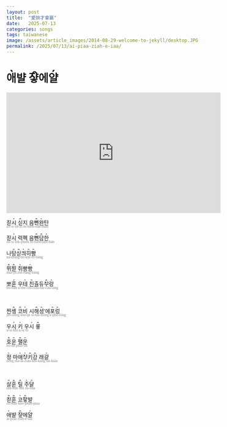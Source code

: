 ```yaml
---
layout: post
title:  "愛拚才會贏"
date:   2025-07-13
categories: songs
tags: taiwanese
image: /assets/article_images/2014-08-29-welcome-to-jekyll/desktop.JPG
permalink: /2025/07/13/ai-piaa-ziah-e-iaa/
---
```


# <ruby style='position: relative'>애<rt style='font-size: 120%; position: absolute; top: -1.15em; left: 0.2em; z-index: -1;'>ˎ</rt></ruby>뱔 <ruby style='position: relative'>쟣<rt style='font-size: 120%; position: absolute; top: -1.15em; left: 0.2em; z-index: -1;'>ꞈ</rt></ruby>에<ruby style='position: relative'>얄<rt style='font-size: 120%; position: absolute; top: -1.15em; left: 0.2em; z-index: -1;'>ˏ</rt></ruby>

<iframe width="560" height="315"
  src="https://www.youtube.com/watch?v=Pf3Ecmnonik"
  title="YouTube video player"
  frameborder="0"
  allow="accelerometer; autoplay; clipboard-write; encrypted-media; gyroscope; picture-in-picture"
  allowfullscreen>
</iframe>

<!-- #1 -->

<p style='font-family:Sans-serif, Noto Sans'>
    <span style="display: block;font-size: 1em">
        짇<ruby style='position: relative'>시<rt style='font-size:120%;position:absolute;top:-1.15em;left:0.2em'>ˏ</rt></ruby> <ruby style='position: relative'>싣<rt style='font-size:120%;position:absolute;top:-1.15em;left:0.2em'>ꞈ</rt></ruby>지 음<ruby style='position: relative'>뼨<rt style='font-size:120%;position:absolute;top:-1.15em;left:0.2em'>ꞈ</rt></ruby><ruby style='position: relative'>완<rt style='font-size:120%;position:absolute;top:-1.15em;left:0.2em'>ˎ</rt></ruby>탄
    </span>
    <span style="display: block;font-size: 0.7em;color: gray;margin-top: -5px;font-family: Calibri">
        zit-sí sît-zi m-biên-oàn-than
    </span>
</p>

<p style='font-family:Sans-serif, Noto Sans'>
    <span style="display: block;font-size: 1em">
        짇<ruby style='position: relative'>시<rt style='font-size:120%;position:absolute;top:-1.15em;left:0.2em'>ˏ</rt></ruby> 럭폑 음<ruby style='position: relative'>뼨<rt style='font-size:120%;position:absolute;top:-1.15em;left:0.2em'>ꞈ</rt></ruby><ruby style='position: relative'>담<rt style='font-size:120%;position:absolute;top:-1.15em;left:0.2em'>ꞈ</rt></ruby><ruby style='position: relative'>한<rt style='font-size:120%;position:absolute;top:-1.15em;left:0.2em'>ˏ</rt></ruby>
    </span>
    <span style="display: block;font-size: 0.7em;color: gray;margin-top: -5px;font-family: Calibri">
        zit-sí lok-phiek m-biên-tâm-hán
    </span>
</p>

<p style='font-family:Sans-serif, Noto Sans'>
    <span style="display: block;font-size: 1em">
        나<ruby style='position: relative'>탕<rt style='font-size:120%;position:absolute;top:-1.15em;left:0.2em'>ˍ</rt></ruby><ruby style='position: relative'>싣<rt style='font-size:120%;position:absolute;top:-1.15em;left:0.2em'>ꞈ</rt></ruby><ruby style='position: relative'>킈<rt style='font-size:120%;position:absolute;top:-1.15em;left:0.2em'>ˎ</rt></ruby><ruby style='position: relative'>히<rt style='font-size:120%;position:absolute;top:-1.15em;left:0.2em'>ˍ</rt></ruby><ruby style='position: relative'>빵<rt style='font-size:120%;position:absolute;top:-1.15em;left:0.2em'>ˍ</rt></ruby>
    </span>
    <span style="display: block;font-size: 0.7em;color: gray;margin-top: -5px;font-family: Calibri">
        na-thāng-sît-khì-hī-bāng
    </span>
</p>

<p style='font-family:Sans-serif, Noto Sans'>
    <span style="display: block;font-size: 1em">
        <ruby style='position: relative'>뮈<rt style='font-size:120%;position:absolute;top:-1.15em;left:0.2em'>ꞈ</rt></ruby><ruby style='position: relative'>찓<rt style='font-size:120%;position:absolute;top:-1.15em;left:0.2em'>ꞈ</rt></ruby> <ruby style='position: relative'>쥐<rt style='font-size:120%;position:absolute;top:-1.15em;left:0.2em'>ˎ</rt></ruby>빵<ruby style='position: relative'>빵<rt style='font-size:120%;position:absolute;top:-1.15em;left:0.2em'>ˏ</rt></ruby>
    </span>
    <span style="display: block;font-size: 0.7em;color: gray;margin-top: -5px;font-family: Calibri">
        muî-jît zuì-bang-báng
    </span>
</p>

<p style='font-family:Sans-serif, Noto Sans'>
    <span style="display: block;font-size: 1em">
        뽀<ruby style='position: relative'>훈<rt style='font-size:120%;position:absolute;top:-1.15em;left:0.2em'>ˏ</rt></ruby> 우<ruby style='position: relative'>테<rt style='font-size:120%;position:absolute;top:-1.15em;left:0.2em'>ˎ</rt></ruby> <ruby style='position: relative'>친<rt style='font-size:120%;position:absolute;top:-1.15em;left:0.2em'>ˍ</rt></ruby>츌듀<ruby style='position: relative'>ᄎᅷ<rt style='font-size:120%;position:absolute;top:-1.15em;left:0.2em'>ꞈ</rt></ruby><ruby style='position: relative'>랑<rt style='font-size:120%;position:absolute;top:-1.15em;left:0.2em'>ˏ</rt></ruby>
    </span>
    <span style="display: block;font-size: 0.7em;color: gray;margin-top: -5px;font-family: Calibri">
        bo-hún u-thè cīn-ciuu-tiu-câu-láng
    </span>
</p>
</br>
<!-- /wp:html -->

<!-- wp:html -->
<!-- #2 -->

<p style='font-family:Sans-serif, Noto Sans'>
    <span style="display: block;font-size: 1em">
        찐<ruby style='position: relative'>솅<rt style='font-size:120%;position:absolute;top:-1.15em;left:0.2em'>ꞈ</rt></ruby> <ruby style='position: relative'>코<rt style='font-size:120%;position:absolute;top:-1.15em;left:0.2em'>ꞈ</rt></ruby><ruby style='position: relative'>비<rt style='font-size:120%;position:absolute;top:-1.15em;left:0.2em'>ˎ</rt></ruby> 시<ruby style='position: relative'>해<rt style='font-size:120%;position:absolute;top:-1.15em;left:0.2em'>ꞈ</rt></ruby><ruby style='position: relative'>셩<rt style='font-size:120%;position:absolute;top:-1.15em;left:0.2em'>ˍ</rt></ruby>’에<ruby style='position: relative'>포<rt style='font-size:120%;position:absolute;top:-1.15em;left:0.2em'>ˍ</rt></ruby><ruby style='position: relative'>렁<rt style='font-size:120%;position:absolute;top:-1.15em;left:0.2em'>ˍ</rt></ruby>
    </span>
    <span style="display: block;font-size: 0.7em;color: gray;margin-top: -5px;font-family: Calibri">
        jin-siêng khô-pì si-hâi-siōng'e-phō-lōng
    </span>
</p>

<p style='font-family:Sans-serif, Noto Sans'>
    <span style="display: block;font-size: 1em">
        우<ruby style='position: relative'>시<rt style='font-size:120%;position:absolute;top:-1.15em;left:0.2em'>ˏ</rt></ruby> <ruby style='position: relative'>키<rt style='font-size:120%;position:absolute;top:-1.15em;left:0.2em'>ˎ</rt></ruby> 우<ruby style='position: relative'>시<rt style='font-size:120%;position:absolute;top:-1.15em;left:0.2em'>ˏ</rt></ruby> <ruby style='position: relative'>롷<rt style='font-size:120%;position:absolute;top:-1.15em;left:0.2em'>ꞈ</rt></ruby>
    </span>
    <span style="display: block;font-size: 0.7em;color: gray;margin-top: -5px;font-family: Calibri">
        u-sí khì u-sí lô
    </span>
</p>

<p style='font-family:Sans-serif, Noto Sans'>
    <span style="display: block;font-size: 1em">
        <ruby style='position: relative'>호<rt style='font-size:120%;position:absolute;top:-1.15em;left:0.2em'>ꞈ</rt></ruby><ruby style='position: relative'>운<rt style='font-size:120%;position:absolute;top:-1.15em;left:0.2em'>ˍ</rt></ruby> <ruby style='position: relative'>팰<rt style='font-size:120%;position:absolute;top:-1.15em;left:0.2em'>ꞈ</rt></ruby><ruby style='position: relative'>운<rt style='font-size:120%;position:absolute;top:-1.15em;left:0.2em'>ˍ</rt></ruby>
    </span>
    <span style="display: block;font-size: 0.7em;color: gray;margin-top: -5px;font-family: Calibri">
        hô-ūn phâi-ūn
    </span>
</p>

<p style='font-family:Sans-serif, Noto Sans'>
    <span style="display: block;font-size: 1em">
        <ruby style='position: relative'>정<rt style='font-size:120%;position:absolute;top:-1.15em;left:0.2em'>ˎ</rt></ruby> 마<ruby style='position: relative'>애<rt style='font-size:120%;position:absolute;top:-1.15em;left:0.2em'>ˎ</rt></ruby><ruby style='position: relative'>ᄌᆤ<rt style='font-size:120%;position:absolute;top:-1.15em;left:0.2em'>ˎ</rt></ruby><ruby style='position: relative'>키<rt style='font-size:120%;position:absolute;top:-1.15em;left:0.2em'>ꞈ</rt></ruby><ruby style='position: relative'>강<rt style='font-size:120%;position:absolute;top:-1.15em;left:0.2em'>ꞈ</rt></ruby> 래<ruby style='position: relative'>걀<rt style='font-size:120%;position:absolute;top:-1.15em;left:0.2em'>ˏ</rt></ruby>
    </span>
    <span style="display: block;font-size: 0.7em;color: gray;margin-top: -5px;font-family: Calibri">
        zòng ma-ài-ziàu-khî-kâng lai-kiáa
    </span>
</p>
</br>
<!-- /wp:html -->

<!-- wp:html -->
<!-- #3 -->

<p style='font-family:Sans-serif, Noto Sans'>
    <span style="display: block;font-size: 1em">
        <ruby style='position: relative'>살<rt style='font-size:120%;position:absolute;top:-1.15em;left:0.2em'>ˍ</rt></ruby><ruby style='position: relative'>훈<rt style='font-size:120%;position:absolute;top:-1.15em;left:0.2em'>ꞈ</rt></ruby> <ruby style='position: relative'>틸<rt style='font-size:120%;position:absolute;top:-1.15em;left:0.2em'>ꞈ</rt></ruby> <ruby style='position: relative'>주<rt style='font-size:120%;position:absolute;top:-1.15em;left:0.2em'>ˎ</rt></ruby><ruby style='position: relative'>댤<rt style='font-size:120%;position:absolute;top:-1.15em;left:0.2em'>ˍ</rt></ruby>
    </span>
    <span style="display: block;font-size: 0.7em;color: gray;margin-top: -5px;font-family: Calibri">
        sāa-hûn thîi zù-tiāa
    </span>
</p>

<p style='font-family:Sans-serif, Noto Sans'>
    <span style="display: block;font-size: 1em">
        <ruby style='position: relative'>칟<rt style='font-size:120%;position:absolute;top:-1.15em;left:0.2em'>ꞈ</rt></ruby><ruby style='position: relative'>훈<rt style='font-size:120%;position:absolute;top:-1.15em;left:0.2em'>ꞈ</rt></ruby> <ruby style='position: relative'>코<rt style='font-size:120%;position:absolute;top:-1.15em;left:0.2em'>ˎ</rt></ruby><ruby style='position: relative'>팧<rt style='font-size:120%;position:absolute;top:-1.15em;left:0.2em'>ꞈ</rt></ruby>뱔
    </span>
    <span style="display: block;font-size: 0.7em;color: gray;margin-top: -5px;font-family: Calibri">
        cît-hûn khò-phâh-piaa
    </span>
</p>

<p style='font-family:Sans-serif, Noto Sans'>
    <span style="display: block;font-size: 1em">
        <ruby style='position: relative'>애<rt style='font-size:120%;position:absolute;top:-1.15em;left:0.2em'>ˎ</rt></ruby>뱔 <ruby style='position: relative'>쟣<rt style='font-size:120%;position:absolute;top:-1.15em;left:0.2em'>ꞈ</rt></ruby>에<ruby style='position: relative'>얄<rt style='font-size:120%;position:absolute;top:-1.15em;left:0.2em'>ˏ</rt></ruby>
    </span>
    <span style="display: block;font-size: 0.7em;color: gray;margin-top: -5px;font-family: Calibri">
        ài-piaa ziâh-e-iáa
    </span>
</p>
<!-- /wp:html -->
